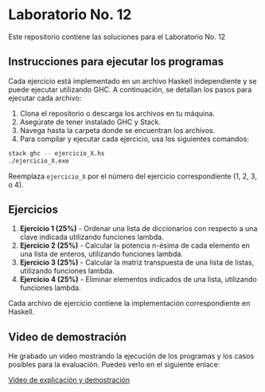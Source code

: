
# Laboratorio No. 12

Este repositorio contiene las soluciones para el Laboratorio No. 12

## Instrucciones para ejecutar los programas

Cada ejercicio está implementado en un archivo Haskell independiente y se puede ejecutar utilizando GHC. A continuación, se detallan los pasos para ejecutar cada archivo:

1. Clona el repositorio o descarga los archivos en tu máquina.
2. Asegúrate de tener instalado GHC y Stack.
3. Navega hasta la carpeta donde se encuentran los archivos.
4. Para compilar y ejecutar cada ejercicio, usa los siguientes comandos:

```bash
stack ghc -- ejercicio_X.hs
./ejercicio_X.exe
```

Reemplaza `ejercicio_X` por el número del ejercicio correspondiente (1, 2, 3, o 4).

## Ejercicios

1. **Ejercicio 1 (25%)** - Ordenar una lista de diccionarios con respecto a una clave indicada utilizando funciones lambda.
2. **Ejercicio 2 (25%)** - Calcular la potencia n-ésima de cada elemento en una lista de enteros, utilizando funciones lambda.
3. **Ejercicio 3 (25%)** - Calcular la matriz transpuesta de una lista de listas, utilizando funciones lambda.
4. **Ejercicio 4 (25%)** - Eliminar elementos indicados de una lista, utilizando funciones lambda.

Cada archivo de ejercicio contiene la implementación correspondiente en Haskell.

## Video de demostración

He grabado un video mostrando la ejecución de los programas y los casos posibles para la evaluación. Puedes verlo en el siguiente enlace:

[Video de explicación y demostración](ENLACE_AL_VIDEO)

